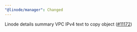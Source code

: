 ```yaml
---
"@linode/manager": Changed
---
```


Linode details summary VPC IPv4 text to copy object ([#11172](https://github.com/linode/manager/pull/11172))
